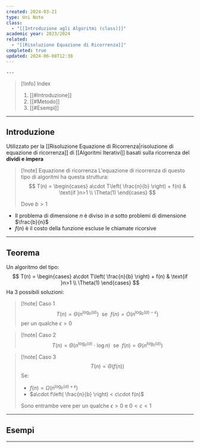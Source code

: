 ```yaml
---
created: 2024-03-21
type: Uni Note
class:
  - "[[Introduzione agli Algoritmi (class)]]"
academic year: 2023/2024
related:
  - "[[Risoluzione Equazione di Ricorrenza]]"
completed: true
updated: 2024-06-08T12:38
---
```

	---

>[!info] Index
>1. [[#Introduzione]]
>2. [[#Metodo]]
>3. [[#Esempi]]

---
## Introduzione 

Utilizzato per la [[Risoluzione Equazione di Ricorrenza|risoluzione di equazione di ricorrenza]] di [[Algoritmi Iterativi]] basati sulla ricorrenza del **dividi e impera**

>[!note] Equazione di ricorrenza 
>L'equazione di ricorrenza di questo tipo di algoritmi ha questa struttura:
>$$
>T(n) = \begin{cases}
>a\cdot T\left( \frac{n}{b} \right) + f(n) & \text{if }n>1 \\
>\Theta(1) 
>\end{cases}
>$$
>
>Dove $b>1$

- Il problema di dimensione $n$ è diviso in $a$ sotto problemi di dimensione $\frac{b}{n}$ 
- $f(n)$ è il costo della funzione escluse le chiamate ricorsive 

---
## Teorema 

Un algoritmo del tipo:
$$
T(n) = \begin{cases}
a\cdot T\left( \frac{n}{b} \right) + f(n) & \text{if }n>1 \\
\Theta(1) 
\end{cases}
$$
Ha 3 possibili soluzioni:

>[!note] Caso 1
>$$
>T(n) = \Theta(n^{\log_{b} (a)})\ \ \text{se}\ \ f(n) = O(n^{\log_{b} (a) -\epsilon})
>$$
>per un qualche $\epsilon >0$
>

>[!note] Caso 2
>$$
>T(n) = \Theta(n^{\log_{b} (a)}\cdot \log n)\ \ \text{se}\ \ f(n) = \Theta(n^{\log_{b} (a)})
>$$

>[!note] Caso 3
>$$
>T(n) = \Theta(f(n))
>$$
>Se:
>- $f(n) = \Omega(n^{\log_{b} (a) +\epsilon})$
>- $a\cdot f\left( \frac{n}{b} \right) < c\cdot f(n)$
>
>Sono entrambe vere per un qualche $\epsilon >0$ e $0<c<1$
---

## Esempi



---